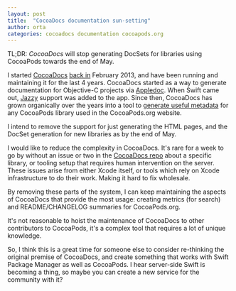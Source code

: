 ```yaml
---
layout: post
title:  "CocoaDocs documentation sun-setting"
author: orta
categories: cocoadocs documentation cocoapods.org
---
```


TL;DR: _CocoaDocs_ will stop generating DocSets for libraries using CocoaPods towards the end of May.

I started [CocoaDocs][cd] [back in][cd_tweet] February 2013, and have been running and maintaining it for the last 4 years. CocoaDocs started as a way to generate documentation for Objective-C projects via [Appledoc][appledoc]. When Swift came out, [Jazzy][jazzy] support was added to the app. Since then, CocoaDocs has grown organically over the years into a tool to [generate useful metadata][cd_post] for any CocoaPods library used in the CocoaPods.org website.

I intend to remove the support for just generating the HTML pages, and the DocSet generation for new libraries as by the end of May.

<!-- more -->

I would like to reduce the complexity in CocoaDocs. It's rare for a week to go by without an issue or two in the [CocoaDocs repo][cd_repo] about a specific library, or tooling setup that requires human intervention on the server. These issues arise from either Xcode itself, or tools which rely on Xcode infrastructure to do their work. Making it hard to fix wholesale.

By removing these parts of the system, I can keep maintaining the aspects of CocoaDocs that provide the most usage: creating metrics (for search) and README/CHANGELOG summaries for CocoaPods.org.

It's not reasonable to hoist the maintenance of CocoaDocs to other contributors to CocoaPods, it's a complex tool that requires a lot of unique knowledge.

So, I think this is a great time for someone else to consider re-thinking the original premise of CocoaDocs, and create something that works with Swift Package Manager as well as CocoaPods. I hear server-side Swift is becoming a thing, so maybe you can create a new service for the community with it?

[cd]: http://cocoadocs.org/
[cd_tweet]: https://twitter.com/orta/status/318481722129907712
[appledoc]: https://github.com/tomaz/appledoc
[cd_post]: http://blog.cocoapods.org/CocoaPods.org-Take-Two/
[jazzy]: https://github.com/realm/jazzy
[cd_repo]: https://github.com/CocoaPods/cocoadocs.org/
